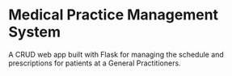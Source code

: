 # Medical Practice Management System
A CRUD web app built with Flask for managing the schedule and prescriptions for patients at a General Practitioners.
